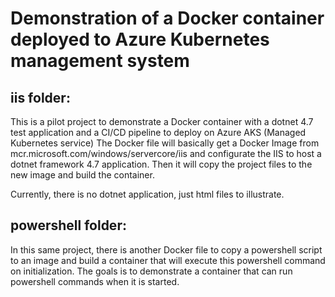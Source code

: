 # Demonstration of a Docker container deployed to Azure Kubernetes management system

## iis folder:
This is a pilot project to demonstrate a Docker container with a dotnet 4.7 test application and a CI/CD pipeline to deploy on Azure AKS (Managed Kubernetes service)
The Docker file will basically get a Docker Image from mcr.microsoft.com/windows/servercore/iis and configurate the IIS to host a dotnet framework 4.7 application.
Then it will copy the project files to the new image and build the container.

Currently, there is no dotnet application, just html files to illustrate.

## powershell folder:
In this same project, there is another Docker file to copy a powershell script to an image and build a container that will execute this powershell command on initialization. The goals is to demonstrate a container that can run powershell commands when it is started.
